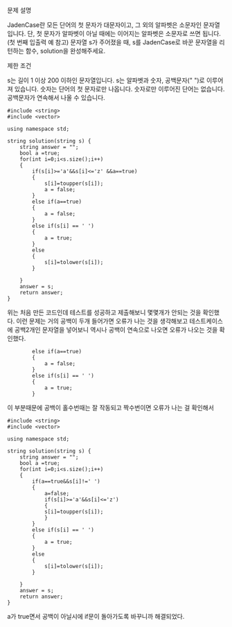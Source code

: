 문제 설명

JadenCase란 모든 단어의 첫 문자가 대문자이고, 그 외의 알파벳은 소문자인 문자열입니다. 단, 첫 문자가 알파벳이 아닐 때에는 이어지는 알파벳은 소문자로 쓰면 됩니다. (첫 번째 입출력 예 참고)
문자열 s가 주어졌을 때, s를 JadenCase로 바꾼 문자열을 리턴하는 함수, solution을 완성해주세요.

제한 조건

s는 길이 1 이상 200 이하인 문자열입니다.
s는 알파벳과 숫자, 공백문자(" ")로 이루어져 있습니다.
숫자는 단어의 첫 문자로만 나옵니다.
숫자로만 이루어진 단어는 없습니다.
공백문자가 연속해서 나올 수 있습니다.

```
#include <string>
#include <vector>

using namespace std;

string solution(string s) {
    string answer = "";
    bool a =true;
    for(int i=0;i<s.size();i++)
    {
        if(s[i]>='a'&&s[i]<='z' &&a==true)
        {
            s[i]=toupper(s[i]);
            a = false;
        }
        else if(a==true)
        {
            a = false;
        }
        else if(s[i] == ' ')
        {
            a = true;
        }
        else
        {
            s[i]=tolower(s[i]);
        }
        
    }
    answer = s;
    return answer;
}
```

위는 처음 만든 코드인데 테스트를 성공하고 제출해보니 몇몇개가 안되는 것을 확인했다.
이런 문제는 거의 공백이 두개 들어가면 오류가 나는 것을 생각해보고 테스트케이스에 공백2개인 문자열을 넣어보니 역시나 공백이 연속으로 나오면 오류가 나오는 것을 확인했다.

```
        else if(a==true)
        {
            a = false;
        }
        else if(s[i] == ' ')
        {
            a = true;
        }
```
이 부분때문에 공백이 홀수번때는 잘 작동되고 짝수번이면 오류가 나는 걸 확인해서

```
#include <string>
#include <vector>

using namespace std;

string solution(string s) {
    string answer = "";
    bool a =true;
    for(int i=0;i<s.size();i++)
    {
        if(a==true&&s[i]!=' ')
        {
            a=false;
            if(s[i]>='a'&&s[i]<='z')
            {
            s[i]=toupper(s[i]);
            }   
        }
        else if(s[i] == ' ')
        {
            a = true;
        }
        else
        {
            s[i]=tolower(s[i]);
        }
        
    }
    answer = s;
    return answer;
}
```

a가 true면서 공백이 아닐시에 if문이 돌아가도록 바꾸니까 해결되었다.
